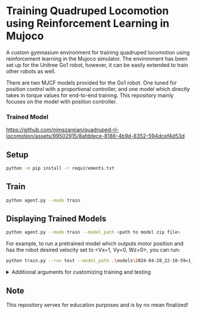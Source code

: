 # Training Quadruped Locomotion using Reinforcement Learning in Mujoco

A custom gymnasium environment for training quadruped locomotion using reinforcement learning in the Mujoco simulator. The environment has been set up for the Unitree Go1 robot, however, it can be easily extended to train other robots as well. 

There are two MJCF models provided for the Go1 robot. One tuned for position control with a proportional controller, and one model which directly takes in torque values for end-to-end training. This repository mainly focuses on the model with position controller.

### Trained Model
https://github.com/nimazareian/quadruped-rl-locomotion/assets/99502915/8afddece-8186-4b9d-8352-594dcef4d53d

## Setup
```bash
python -m pip install -r requirements.txt
```

## Train

```bash
python agent.py --mode train
```

## Displaying Trained Models 

```bash
python agent.py --mode train --model_path <path to model zip file>
```

For example, to run a pretrained model which outputs motor position and has the robot desired velocity set to <Vx=1, Vy=0, Wz=0>, you can run:

```bash
python train.py --run test --model_path .\models\2024-04-28_22-10-59=1_pos_ctrl_20mil_iter_walking_with_normal_steps\final_model.zip
```

<details>
  <summary>Additional arguments for customizing training and testing</summary>

    usage: train.py [-h] --run {train,test} [--run_name RUN_NAME] [--num_parallel_envs NUM_PARALLEL_ENVS]
                    [--num_test_episodes NUM_TEST_EPISODES] [--record_test_episodes] [--total_timesteps TOTAL_TIMESTEPS]      
                    [--eval_frequency EVAL_FREQUENCY] [--model_path MODEL_PATH] [--seed SEED]

    optional arguments:
    -h, --help            show this help message and exit
    --run {train,test}
    --run_name RUN_NAME   Custom name of the run. Note that all runs are saved in the 'models' directory and have the       
                            training time prefixed.
    --num_parallel_envs NUM_PARALLEL_ENVS
                            Number of parallel environments while training
    --num_test_episodes NUM_TEST_EPISODES
                            Number of episodes to test the model
    --record_test_episodes
                            Whether to record the test episodes or not. If false, the episodes are rendered in the window.    
    --total_timesteps TOTAL_TIMESTEPS
                            Number of timesteps to train the model for
    --eval_frequency EVAL_FREQUENCY
                            The frequency of evaluating the models while training
    --model_path MODEL_PATH
                            Path to the model (.zip)
    --seed SEED

</details>

## Note

This repository serves for education purposes and is by no mean finalized!
